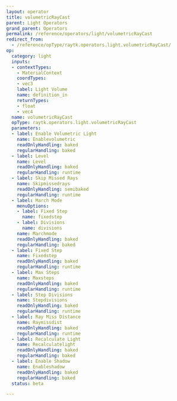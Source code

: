 ```yaml
---
layout: operator
title: volumetricRayCast
parent: Light Operators
grand_parent: Operators
permalink: /reference/operators/light/volumetricRayCast
redirect_from:
  - /reference/opType/raytk.operators.light.volumetricRayCast/
op:
  category: light
  inputs:
  - contextTypes:
    - MaterialContext
    coordTypes:
    - vec3
    label: Light Volume
    name: definition_in
    returnTypes:
    - float
    - vec4
  name: volumetricRayCast
  opType: raytk.operators.light.volumetricRayCast
  parameters:
  - label: Enable Volumetric Light
    name: Enablevolumetric
    readOnlyHandling: baked
    regularHandling: baked
  - label: Level
    name: Level
    readOnlyHandling: baked
    regularHandling: runtime
  - label: Skip Missed Rays
    name: Skipmissedrays
    readOnlyHandling: semibaked
    regularHandling: runtime
  - label: March Mode
    menuOptions:
    - label: Fixed Step
      name: fixedstep
    - label: Divisions
      name: divisions
    name: Marchmode
    readOnlyHandling: baked
    regularHandling: baked
  - label: Fixed Step
    name: Fixedstep
    readOnlyHandling: baked
    regularHandling: runtime
  - label: Max Steps
    name: Maxsteps
    readOnlyHandling: baked
    regularHandling: runtime
  - label: Step Divisions
    name: Stepdivisions
    readOnlyHandling: baked
    regularHandling: runtime
  - label: Ray Miss Distance
    name: Raymissdist
    readOnlyHandling: baked
    regularHandling: runtime
  - label: Recalculate Light
    name: Recalculatelight
    readOnlyHandling: baked
    regularHandling: baked
  - label: Enable Shadow
    name: Enableshadow
    readOnlyHandling: baked
    regularHandling: baked
  status: beta

---
```

